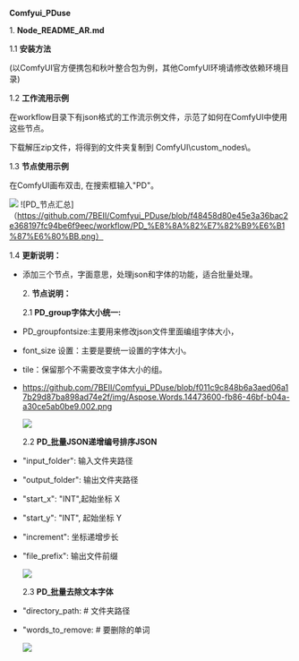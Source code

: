 
**Comfyui\_PDuse**

<a name="heading_0"></a>1. **Node\_README\_AR.md**

<a name="heading_1"></a>1.1 **安装方法**

(以ComfyUI官方便携包和秋叶整合包为例，其他ComfyUI环境请修改依赖环境目录)

<a name="heading_2"></a>1.2 **工作流用示例**

在workflow目录下有json格式的工作流示例文件，示范了如何在ComfyUI中使用这些节点。

下载解压zip文件，将得到的文件夹复制到 ComfyUI\custom\_nodes\。

<a name="heading_3"></a>1.3 **节点使用示例**

在ComfyUI画布双击, 在搜索框输入"PD"。

![](Aspose.Words.14473600-fb86-46bf-b04a-a30ce5ab0be9.001.png)
![PD_节点汇总]（https://github.com/7BEII/Comfyui_PDuse/blob/f48458d80e45e3a36bac2e368197fc94be6f9eec/workflow/PD_%E8%8A%82%E7%82%B9%E6%B1%87%E6%80%BB.png）

<a name="heading_4"></a>1.4 **更新说明：**

- 添加三个节点，字面意思，处理json和字体的功能，适合批量处理。

  <a name="heading_5"></a>2. **节点说明：**

  <a name="heading_6"></a>2.1 **PD\_group字体大小统一:**

- PD\_groupfontsize:主要用来修改json文件里面编组字体大小，
- font\_size 设置：主要是要统一设置的字体大小。
- tile：保留那个不需要改变字体大小的组。
- https://github.com/7BEII/Comfyui_PDuse/blob/f011c9c848b6a3aed06a17b29d87ba898ad74e2f/img/Aspose.Words.14473600-fb86-46bf-b04a-a30ce5ab0be9.002.png

  ![](Aspose.Words.14473600-fb86-46bf-b04a-a30ce5ab0be9.002.png)

  <a name="heading_7"></a>2.2 **PD\_批量JSON递增编号排序JSON**

- "input\_folder":   输入文件夹路径         
- "output\_folder":  输出文件夹路径
- "start\_x": "INT",起始坐标 X
- "start\_y": "INT",   起始坐标 Y
- "increment": 坐标递增步长
- "file\_prefix": 输出文件前缀

  ![](Aspose.Words.14473600-fb86-46bf-b04a-a30ce5ab0be9.003.png)

  <a name="heading_8"></a>2.3 **PD\_批量去除文本字体**

- "directory\_path:  # 文件夹路径
- "words\_to\_remove: # 要删除的单词

  ![](Aspose.Words.14473600-fb86-46bf-b04a-a30ce5ab0be9.004.png)


